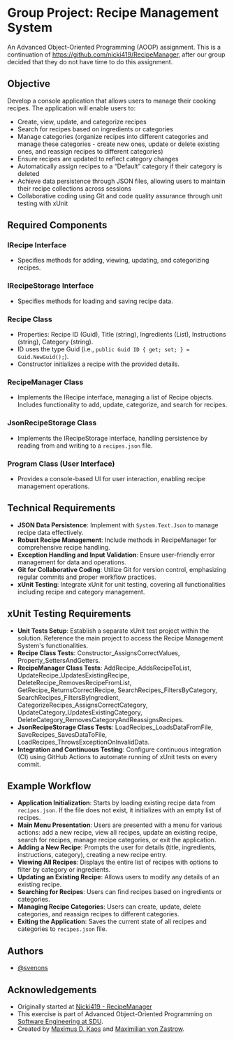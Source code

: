 # Group Project: Recipe Management System
An Advanced Object-Oriented Programming (AOOP) assignment.
This is a continuation of https://github.com/nicki419/RecipeManager, after our group decided that they do not have time to do this assignment.

## Objective
Develop a console application that allows users to manage their cooking recipes. The application will enable users to:
- Create, view, update, and categorize recipes
- Search for recipes based on ingredients or categories
- Manage categories (organize recipes into different categories and manage these categories - create new ones, update or delete existing ones, and reassign recipes to different categories)
- Ensure recipes are updated to reflect category changes
- Automatically assign recipes to a “Default” category if their category is deleted
- Achieve data persistence through JSON files, allowing users to maintain their recipe collections across sessions
- Collaborative coding using Git and code quality assurance through unit testing with xUnit

## Required Components
### IRecipe Interface
- Specifies methods for adding, viewing, updating, and categorizing recipes.

### IRecipeStorage Interface
- Specifies methods for loading and saving recipe data.

### Recipe Class
- Properties: Recipe ID (Guid), Title (string), Ingredients (List<string>), Instructions (string), Category (string).
- ID uses the type Guid (i.e., `public Guid ID { get; set; } = Guid.NewGuid();`).
- Constructor initializes a recipe with the provided details.

### RecipeManager Class
- Implements the IRecipe interface, managing a list of Recipe objects. Includes functionality to add, update, categorize, and search for recipes.

### JsonRecipeStorage Class
- Implements the IRecipeStorage interface, handling persistence by reading from and writing to a `recipes.json` file.

### Program Class (User Interface)
- Provides a console-based UI for user interaction, enabling recipe management operations.

## Technical Requirements
- **JSON Data Persistence**: Implement with `System.Text.Json` to manage recipe data effectively.
- **Robust Recipe Management**: Include methods in RecipeManager for comprehensive recipe handling.
- **Exception Handling and Input Validation**: Ensure user-friendly error management for data and operations.
- **Git for Collaborative Coding**: Utilize Git for version control, emphasizing regular commits and proper workflow practices.
- **xUnit Testing**: Integrate xUnit for unit testing, covering all functionalities including recipe and category management.

## xUnit Testing Requirements
- **Unit Tests Setup**: Establish a separate xUnit test project within the solution. Reference the main project to access the Recipe Management System's functionalities.
- **Recipe Class Tests**: Constructor_AssignsCorrectValues, Property_SettersAndGetters.
- **RecipeManager Class Tests**: AddRecipe_AddsRecipeToList, UpdateRecipe_UpdatesExistingRecipe, DeleteRecipe_RemovesRecipeFromList, GetRecipe_ReturnsCorrectRecipe, SearchRecipes_FiltersByCategory, SearchRecipes_FiltersByIngredient, CategorizeRecipes_AssignsCorrectCategory, UpdateCategory_UpdatesExistingCategory, DeleteCategory_RemovesCategoryAndReassignsRecipes.
- **JsonRecipeStorage Class Tests**: LoadRecipes_LoadsDataFromFile, SaveRecipes_SavesDataToFile, LoadRecipes_ThrowsExceptionOnInvalidData.
- **Integration and Continuous Testing**: Configure continuous integration (CI) using GitHub Actions to automate running of xUnit tests on every commit.

## Example Workflow
- **Application Initialization**: Starts by loading existing recipe data from `recipes.json`. If the file does not exist, it initializes with an empty list of recipes.
- **Main Menu Presentation**: Users are presented with a menu for various actions: add a new recipe, view all recipes, update an existing recipe, search for recipes, manage recipe categories, or exit the application.
- **Adding a New Recipe**: Prompts the user for details (title, ingredients, instructions, category), creating a new recipe entry.
- **Viewing All Recipes**: Displays the entire list of recipes with options to filter by category or ingredients.
- **Updating an Existing Recipe**: Allows users to modify any details of an existing recipe.
- **Searching for Recipes**: Users can find recipes based on ingredients or categories.
- **Managing Recipe Categories**: Users can create, update, delete categories, and reassign recipes to different categories.
- **Exiting the Application**: Saves the current state of all recipes and categories to `recipes.json` file.

## Authors
- [@svenons](https://github.com/svenons/)

## Acknowledgements
- Originally started at [Nicki419 - RecipeManager](https://github.com/nicki419/RecipeManager)
- This exercise is part of Advanced Object-Oriented Programming on [Software Engineering at SDU](https://mitsdu.dk/en/mit_studie/bachelor/softwareengineering_bachelor_soenderborg).
- Created by [Maximus D. Kaos](https://github.com/MaxDKaos/) and [Maximilian von Zastrow](https://github.com/vzastrow).
